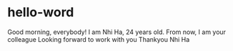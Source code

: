 # hello-word
Good morning, everybody!
I am Nhi Ha, 24 years old.
From now, I am  your colleague
Looking forward to work with you
Thankyou
Nhi Ha
